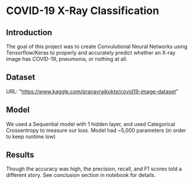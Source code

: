 # COVID-19 X-Ray Classification

## Introduction

The goal of this project was to create Convulutional Neural Networks using Tensorflow/Keras to properly and accurately predict whether an X-ray image has COVID-19, pneumonia, or nothing at all.

## Dataset
URL: "https://www.kaggle.com/pranavraikokte/covid19-image-dataset"

## Model

We used a Sequential model with 1 hidden layer, and used Categorical Crossentropy to measure our loss.
Model had ~5,000 parameters (in order to keep runtime low)

## Results

Though the accuracy was high, the precision, recall, and F1 scores told a different story. See conclusion section in notebook for details.
